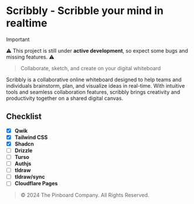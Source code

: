 # Scribbly - Scribble your mind in realtime

> [!IMPORTANT]
> :warning: This project is still under **active development**, so expect some bugs and missing features. :warning:

> Collaborate, sketch, and create on your digital whiteboard

Scribbly is a collaborative online whiteboard designed to help teams and individuals brainstorm, plan, and visualize ideas in real-time. With intuitive tools and seamless collaboration features, scribbly brings creativity and productivity together on a shared digital canvas.

## Checklist

- [x] **Qwik**
- [x] **Tailwind CSS**
- [x] **Shadcn**
- [ ] **Drizzle**
- [ ] **Turso**
- [ ] **Authjs**
- [ ] **tldraw**
- [ ] **tldraw/sync**
- [ ] **Cloudflare Pages**

> © 2024 The Pinboard Company. All Rights Reserved.
